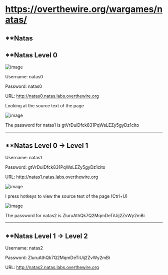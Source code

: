 # https://overthewire.org/wargames/natas/

**Natas
-------

**Natas Level 0
-------------------
![image](https://user-images.githubusercontent.com/96256687/148261335-e2d32083-0bd1-4962-9ed7-7352680d4001.png)

Username: natas0

Password: natas0

URL:      http://natas0.natas.labs.overthewire.org

Looking at the source text of the page

![image](https://user-images.githubusercontent.com/96256687/148260063-f4b9bd7b-09b0-4ed1-a6bb-a118b0c81f82.png)

The password for natas1 is gtVrDuiDfck831PqWsLEZy5gyDz1clto
***********************************************************

**Natas Level 0 → Level 1
-------------------------

Username: natas1

Password: gtVrDuiDfck831PqWsLEZy5gyDz1clto

URL:      http://natas1.natas.labs.overthewire.org


![image](https://user-images.githubusercontent.com/96256687/148261531-fac2f1ee-0a4a-4cb3-804d-8929fd33cf42.png)

I press hotkeys to view the source text of the page (Ctrl+U)

![image](https://user-images.githubusercontent.com/96256687/148261815-bb01a45b-bea5-474a-973f-1fecf24a53ab.png)

The password for natas2 is ZluruAthQk7Q2MqmDeTiUij2ZvWy2mBi
***********************************************************

**Natas Level 1 → Level 2
-------------------------
Username: natas2

Password: ZluruAthQk7Q2MqmDeTiUij2ZvWy2mBi

URL:      http://natas2.natas.labs.overthewire.org





















